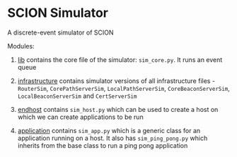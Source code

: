 SCION Simulator
===============

A discrete-event simulator of SCION

Modules:

1. [lib](/lib) contains the core file of the simulator: `sim_core.py`. It runs an event queue

2. [infrastructure](/infrastructure) contains simulator versions of all infrastructure files - `RouterSim`, `CorePathServerSim`, `LocalPathServerSim`, `CoreBeaconServerSim`, `LocalBeaconServerSim` and `CertServerSim`

3. [endhost](/endhost) contains `sim_host.py` which can be used to create a host on which we can create applications to be run

4. [application](/application) contains `sim_app.py` which is a generic class for an application running on a host. It also has `sim_ping_pong.py` which inherits from the base class to run a ping pong application

